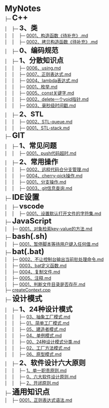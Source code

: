 **<span style="font-size: 26px">MyNotes</span>**<br>
├─ **<span style="font-size: 24px">C++</span>**<br>
│&emsp;├─ **<span style="font-size: 22px">3、类</span>**<br>
│&emsp;│&emsp;├─ [0001、构造函数《待补充》.md](./C++/3、类/0001、构造函数《待补充》.md)<br>
│&emsp;│&emsp;├─ [0002、拷贝构造函数《待补充》.md](./C++/3、类/0002、拷贝构造函数《待补充》.md)<br>
│&emsp;├─ **<span style="font-size: 22px">0、编码规范</span>**<br>
│&emsp;├─ **<span style="font-size: 22px">1、分散知识点</span>**<br>
│&emsp;│&emsp;├─ [0006、using.md](./C++/1、分散知识点/0006、using.md)<br>
│&emsp;│&emsp;├─ [0007、正则表达式.md](./C++/1、分散知识点/0007、正则表达式.md)<br>
│&emsp;│&emsp;├─ [0004、lambda表达式.md](./C++/1、分散知识点/0004、lambda表达式.md)<br>
│&emsp;│&emsp;├─ [0001、枚举.md](./C++/1、分散知识点/0001、枚举.md)<br>
│&emsp;│&emsp;├─ [0005、const关键字.md](./C++/1、分散知识点/0005、const关键字.md)<br>
│&emsp;│&emsp;├─ [0002、delete一个void指针.md](./C++/1、分散知识点/0002、delete一个void指针.md)<br>
│&emsp;│&emsp;├─ [0003、毫秒级时间戳.md](./C++/1、分散知识点/0003、毫秒级时间戳.md)<br>
│&emsp;├─ **<span style="font-size: 22px">2、STL</span>**<br>
│&emsp;│&emsp;├─ [0002、STL-queue.md](./C++/2、STL/0002、STL-queue.md)<br>
│&emsp;│&emsp;├─ [0001、STL-stack.md](./C++/2、STL/0001、STL-stack.md)<br>
├─ **<span style="font-size: 24px">GIT</span>**<br>
│&emsp;├─ **<span style="font-size: 22px">1、常见问题</span>**<br>
│&emsp;│&emsp;├─ [0001、push代码超时.md](./GIT/1、常见问题/0001、push代码超时.md)<br>
│&emsp;├─ **<span style="font-size: 22px">2、常用操作</span>**<br>
│&emsp;│&emsp;├─ [0002、远程代码仓分支管理.md](./GIT/2、常用操作/0002、远程代码仓分支管理.md)<br>
│&emsp;│&emsp;├─ [0004、cherry-pick操作.md](./GIT/2、常用操作/0004、cherry-pick操作.md)<br>
│&emsp;│&emsp;├─ [0001、分支操作.md](./GIT/2、常用操作/0001、分支操作.md)<br>
│&emsp;│&emsp;├─ [0003、git信息查询.md](./GIT/2、常用操作/0003、git信息查询.md)<br>
├─ **<span style="font-size: 24px">IDE设置</span>**<br>
│&emsp;├─ **<span style="font-size: 22px">vscode</span>**<br>
│&emsp;│&emsp;├─ [0001、设置默认打开文件的字符集.md](./IDE设置/vscode/0001、设置默认打开文件的字符集.md)<br>
├─ **<span style="font-size: 24px">JavaScript</span>**<br>
│&emsp;├─ [0001、对象检索key-value的方法.md](./JavaScript/0001、对象检索key-value的方法.md)<br>
├─ **<span style="font-size: 24px">bash(.sh)</span>**<br>
│&emsp;├─ [0001、暂停脚本等待用户键入任何值.md](./bash(.sh)/0001、暂停脚本等待用户键入任何值.md)<br>
├─ **<span style="font-size: 24px">bat(.bat)</span>**<br>
│&emsp;├─ [0002、不让控制台输出当前批处理命令.md](./bat(.bat)/0002、不让控制台输出当前批处理命令.md)<br>
│&emsp;├─ [0003、bat定义函数.md](./bat(.bat)/0003、bat定义函数.md)<br>
│&emsp;├─ [0004、复制文件.md](./bat(.bat)/0004、复制文件.md)<br>
│&emsp;├─ [0005、注释.md](./bat(.bat)/0005、注释.md)<br>
│&emsp;├─ [0001、判断文件目录是否存在.md](./bat(.bat)/0001、判断文件目录是否存在.md)<br>
├─ [createContext.cpp](./createContext.cpp)<br>
├─ **<span style="font-size: 24px">设计模式</span>**<br>
│&emsp;├─ **<span style="font-size: 22px">1、24种设计模式</span>**<br>
│&emsp;│&emsp;├─ [03、抽象工厂模式.md](./设计模式/1、24种设计模式/03、抽象工厂模式.md)<br>
│&emsp;│&emsp;├─ [01、简单工厂模式.md](./设计模式/1、24种设计模式/01、简单工厂模式.md)<br>
│&emsp;│&emsp;├─ [05、建造者模式.md](./设计模式/1、24种设计模式/05、建造者模式.md)<br>
│&emsp;│&emsp;├─ [04、单例模式.md](./设计模式/1、24种设计模式/04、单例模式.md)<br>
│&emsp;│&emsp;├─ [00、24种设计模式分类.md](./设计模式/1、24种设计模式/00、24种设计模式分类.md)<br>
│&emsp;│&emsp;├─ [02、工厂方法模式.md](./设计模式/1、24种设计模式/02、工厂方法模式.md)<br>
│&emsp;│&emsp;├─ [06、原型模式.md](./设计模式/1、24种设计模式/06、原型模式.md)<br>
│&emsp;├─ **<span style="font-size: 22px">2、软件设计六大原则</span>**<br>
│&emsp;│&emsp;├─ [1、单一职责原则.md](./设计模式/2、软件设计六大原则/1、单一职责原则.md)<br>
│&emsp;│&emsp;├─ [0、六大软件设计原则.md](./设计模式/2、软件设计六大原则/0、六大软件设计原则.md)<br>
│&emsp;│&emsp;├─ [2、开闭原则.md](./设计模式/2、软件设计六大原则/2、开闭原则.md)<br>
├─ **<span style="font-size: 24px">通用知识点</span>**<br>
│&emsp;├─ [0001、正则表达式语法.md](./通用知识点/0001、正则表达式语法.md)<br>